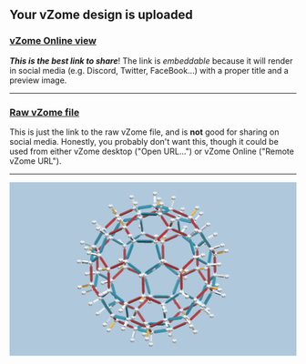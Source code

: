 ## Your vZome design is uploaded

### [vZome Online view][embed]

***This is the best link to share***!  The link is *embeddable* because it will render in social media (e.g. Discord, Twitter, FaceBook...) with a proper title and a preview image.

---

### [Raw vZome file][raw]

This is just the link to the raw vZome file, and is **not** good for
sharing on social media.
Honestly, you probably don't want this, though it could be used from either
vZome desktop ("Open URL...") or vZome Online ("Remote vZome URL").

---

![Image](<Truncated-triacon-approx.  .png>)


[embed]: <https://vzome.com/app/embed.py?url=https://raw.githubusercontent.com/John-Kostick/vzome-sharing/main/2021/09/17/21-56-41-Truncated-triacon-approx.%2B%2B/Truncated-triacon-approx.++.vZome>
[raw]: <https://raw.githubusercontent.com/John-Kostick/vzome-sharing/main/2021/09/17/21-56-41-Truncated-triacon-approx.++/Truncated-triacon-approx.  .vZome>
